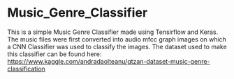 # Music_Genre_Classifier
This is a simple Music Genre Classifier made using Tensirflow and Keras.
The music files were first converted into audio mfcc graph images on which a CNN Classifier was used to classify the images.
The dataset used to make this classifier can be found here:
https://www.kaggle.com/andradaolteanu/gtzan-dataset-music-genre-classification
